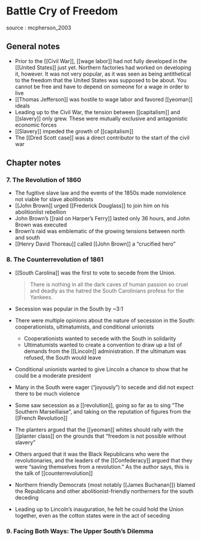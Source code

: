 # Battle Cry of Freedom

source
: mcpherson_2003


## General notes

-   Prior to the [[Civil War]], [[wage labor]] had not fully developed in the [[United States]] just yet. Northern factories had worked on developing it, however. It was not very popular, as it was seen as being antithetical to the freedom that the United States was supposed to be about. You cannot be free and have to depend on someone for a wage in order to live
-   [[Thomas Jefferson]] was hostile to wage labor and favored [[yeoman]] ideals
-   Leading up to the Civil War, the tension between [[capitalism]] and [[slavery]] only grew. These were mutually exclusive and antagonistic economic forces
-   [[Slavery]] impeded the growth of [[capitalism]]
-   The [[Dred Scott case]] was a direct contributor to the start of the civil war


## Chapter notes


### 7. The Revolution of 1860

-   The fugitive slave law and the events of the 1850s made nonviolence not viable for slave abolitionists
-   [[John Brown]] urged [[Frederick Douglass]] to join him on his abolitionlist rebellion
-   John Brown&rsquo;s [[raid on Harper&rsquo;s Ferry]] lasted only 36 hours, and John Brown was executed
-   Brown&rsquo;s raid was emblematic of the growing tensions between north and south
-   [[Henry David Thoreau]] called [[John Brown]] a &ldquo;crucified hero&rdquo;


### 8. The Counterrevolution of 1861

-   [[South Carolina]] was the first to vote to secede from the Union.
    
    > There is nothing in all the dark caves of human passion so cruel and deadly as the hatred the South Carolinians profess for the Yankees.
-   Secession was popular in the South by ~3:1
-   There were multiple opinions about the nature of secession in the South: cooperationists, ultimatumists, and conditional unionists
    -   Cooperationists wanted to secede with the South in solidarity
    -   Ultimatumists wanted to create a convention to draw up a list of demands from the [[Lincoln]] administration. If the ultimatum was refused, the South would leave
-   Conditional unionists wanted to give Lincoln a chance to show that he could be a moderate president
-   Many in the South were eager (&ldquo;joyously&rdquo;) to secede and did not expect there to be much violence
-   Some saw secession as a [[revolution]], going so far as to sing &ldquo;The Southern Marseillaise&rdquo;, and taking on the reputation of figures from the [[French Revolution]]
-   The planters argued that the [[yeoman]] whites should rally with the [[planter class]] on the grounds that &ldquo;freedom is not possible without slavery&rdquo;
-   Others argued that it was the Black Republicans who were the revolutionaries, and the leaders of the [[Confederacy]] argued that they were &ldquo;saving themselves from a revolution.&rdquo; As the author says, this is the talk of [[counterrevolution]]
-   Northern friendly Democrats (most notably [[James Buchanan]]) blamed the Republicans and other abolitionist-friendly northerners for the south deceding
-   Leading up to Lincoln&rsquo;s inauguration, he felt he could hold the Union together, even as the cotton states were in the act of seceding


### 9. Facing Both Ways: The Upper South&rsquo;s Dilemma

